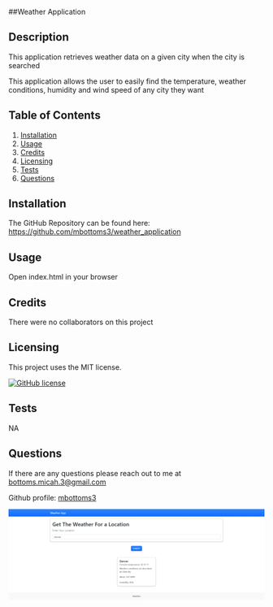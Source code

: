 ##Weather Application

## Description

This application retrieves weather data on a given city when the city is searched

This application allows the user to easily find the temperature, weather conditions, humidity and wind speed of any city they want

## Table of Contents

1. [Installation](#installation)
2. [Usage](#usage)
3. [Credits](#usage)
4. [Licensing](#licensing)
5. [Tests](#test)
6. [Questions](#questions)

## Installation

The GitHub Repository can be found here: https://github.com/mbottoms3/weather_application

## Usage

Open index.html in your browser

## Credits

There were no collaborators on this project

## Licensing

This project uses the MIT license.

[![GitHub license](https://img.shields.io/badge/license-MIT-blue.svg)](https://choosealicense.com/licenses/mit/)

## Tests

NA

## Questions

If there are any questions please reach out to me at bottoms.micah.3@gmail.com

Github profile: [mbottoms3](https://github.com/mbottoms3)

![screenshot of app](./images/app_screenshot.png "Screenshot of weather app")
